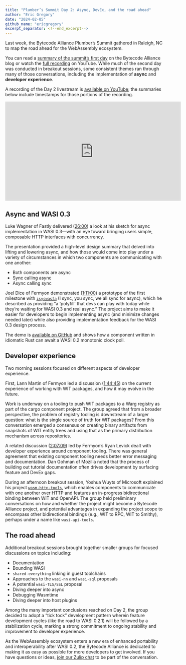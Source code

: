 ```yaml
---
title: "Plumber’s Summit Day 2: Async, DevEx, and the road ahead"
author: "Eric Gregory"
date: "2024-02-05"
github_name: "ericgregory"
excerpt_separator: <!--end_excerpt-->
---
```

Last week, the Bytecode Alliance Plumber’s Summit gathered in Raleigh, NC to map the road ahead for the WebAssembly ecosystem.  

You can read a [summary of the summit’s first day](https://bytecodealliance.org/articles/plumbers-day-1) on the Bytecode Alliance blog or watch the [full recording](https://www.youtube.com/watch?v=eZF2MLMgXhk) on YouTube. While much of the second day was conducted in breakout sessions, some consistent themes ran through many of those conversations, including the implementation of **async** and **developer experience**. 
<!--end_excerpt-->

A recording of the Day 2 livestream is [available on YouTube](https://www.youtube.com/watch?v=HGspgXNFisc); the summaries below include timestamps for those portions of the recording.  

<iframe width="560" height="315" src="https://www.youtube-nocookie.com/embed/HGspgXNFisc?si=SHdhA2cWlLs_XD2j" title="YouTube video player" frameborder="0" allow="accelerometer; autoplay; clipboard-write; encrypted-media; gyroscope; picture-in-picture; web-share" allowfullscreen></iframe>

## Async and WASI 0.3

Luke Wagner of Fastly delivered ([26:00](https://youtu.be/HGspgXNFisc?t=1560)) a look at his sketch for async implementation in WASI 0.3&mdash;with an eye toward bringing users simple, composable HTTP interfaces with concurrency.  

The presentation provided a high-level design summary that delved into lifting and lowering async, and how those would come into play under a variety of circumstances in which two components are communicating with one another:  

* Both components are async
* Sync calling async
* Async calling sync

Joel Dice of Fermyon demonstrated ([1:11:00](https://youtu.be/HGspgXNFisc?t=4260)) a prototype of the first milestone with [`isyswasfa`](https://github.com/dicej/isyswasfa) (I sync, you sync, we all sync for async), which he described as providing “a ‘polyfill’ that devs can play with today while they’re waiting for WASI 0.3 and real async.” The project aims to make it easier for developers to begin implementing async (and minimize changes needed later) while also providing implementation feedback for the WASI 0.3 design process.  

The demo is [available on GitHub](https://github.com/dicej/isyswasfa) and shows how a component written in idiomatic Rust can await a WASI 0.2 monotonic clock poll. 

## Developer experience

Two morning sessions focused on different aspects of developer experience.  

First, Lann Martin of Fermyon led a discussion ([1:44:45](https://youtu.be/HGspgXNFisc?t=6285)) on the current experience of working with WIT packages, and how it may evolve in the future.  

Work is underway on a tooling to push WIT packages to a Warg registry as part of the cargo component project. The group agreed that from a broader perspective, the problem of registry tooling is downstream of a larger question: what is the single source of truth for WIT packages? From this conversation emerged a consensus on creating binary artifacts from snapshots of WIT entity trees and using that as the primary distribution mechanism across repositories.  

A related discussion ([2:07:09](https://youtu.be/HGspgXNFisc?t=7629)) led by Fermyon’s Ryan Levick dealt with developer experience around component tooling. There was general agreement that existing component tooling needs better error messaging and documentation. Dan Gohman of Mozilla noted that the process of building out tutorial documentation often drives development by surfacing feature and DevEx gaps.  

During an afternoon breakout session, Yoshua Wuyts of Microsoft explained his project [`wasm-http-tools`](https://github.com/yoshuawuyts/wasm-http-tools), which enables components to communicate with one another over HTTP and features an in-progress bidirectional binding between WIT and OpenAPI. The group held preliminary conversations on how and whether the project might become a Bytecode Alliance project, and potential advantages in expanding the project scope to encompass other bidirectional bindings (e.g., WIT to RPC, WIT to Smithy), perhaps under a name like `wasi-api-tools`.

## The road ahead

Additional breakout sessions brought together smaller groups for focused discussions on topics including:

* Documentation
* Bounding WASI
* `shared-everything` linking in guest toolchains
* Approaches to the `wasi-nn` and `wasi-sql` proposals
* A potential `wasi-TLS/SSL` proposal
* Diving deeper into async
* Debugging Wasmtime
* Diving deeper into host plugins

Among the many important conclusions reached on Day 2, the group decided to adopt a “tick tock” development pattern wherein feature development cycles (like the road to WASI 0.2.1) will be followed by a stabilization cycle, marking a strong commitment to ongoing stability and improvement to developer experience.  

As the WebAssembly ecosystem enters a new era of enhanced portability and interoperability after WASI 0.2, the Bytecode Alliance is dedicated to making it as easy as possible for more developers to get involved. If you have questions or ideas, [join our Zulip chat](https://bytecodealliance.zulipchat.com/) to be part of the conversation.
